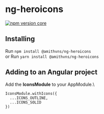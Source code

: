 # ng-heroicons

[![npm version core](https://img.shields.io/npm/v/@amithvns/ng-heroicons/latest?label=%40amithvns%2Fng-heroicons&style=flat-square)](https://www.npmjs.com/package/@amithvns/ng-heroicons)

## Installing

Run `npm install @amithvns/ng-heroicons`\
or
Run `yarn install @amithvns/ng-heroicons`

## Adding to an Angular project

Add the **IconsModule** to your AppModule.\

```
IconsModule.withIcons({
  ...ICONS_OUTLINE, 
  ...ICONS_SOLID
})
```
